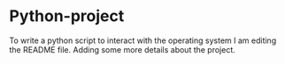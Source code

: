 # Python-project
To write a python script to interact with the operating system
I am editing the README file. Adding some more details about the project.
